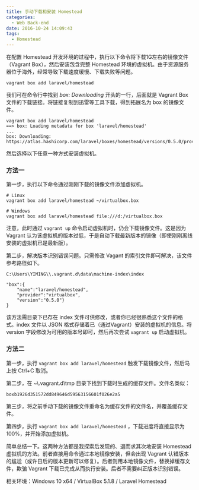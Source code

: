 ```yaml
---
title: 手动下载和安装 Homestead
categories:
  - Web Back-end
date: 2016-10-24 14:09:43
tags:
  - Homestead
---
```


在配置 Homestead 开发环境的过程中，执行以下命令将下载1G左右的镜像文件（Vagrant Box），然后安装包含完整 Homestead 环境的虚拟机。由于资源服务器位于海外，经常导致下载速度缓慢、下载失败等问题。

<!-- more -->

```
vagrant box add laravel/homestead
```

我们可在命令行中找到 _box: Downloading_ 开头的一行，后面就是 Vagrant Box 文件的下载链接。将链接复制到迅雷等工具下载，得到拓展名为 box 的镜像文件。

```
vagrant box add laravel/homestead
==> box: Loading metadata for box 'laravel/homestead'
...
box: Downloading:  https://atlas.hashicorp.com/laravel/boxes/homestead/versions/0.5.0/providers/virtualbox.box
```

然后选择以下任意一种方式安装虚拟机。


### 方法一

第一步，执行以下命令通过刚刚下载的镜像文件添加虚拟机。

```
# Linux
vagrant box add laravel/homestead ~/virtualbox.box

# Windows
vagrant box add laravel/homestead file:///d:/virtualbox.box
```

注意，此时通过 `vagrant up` 命令启动虚拟机时，仍会下载镜像文件。这是因为 Vagrant 认为该虚拟机的版本过低，于是自动下载最新版本的镜像（即使刚刚离线安装的虚拟机已是最新版）。

第二步，解决版本识别错误问题。只需修改 Vagant 的索引文件即可解决，该文件参考路径如下。

```
C:\Users\YIMING\\.vagrant.d\data\machine-index\index
```

```
"box":{
	"name":"laravel/homestead",
	"provider":"virtualbox",
	"version":"0.5.0"}
}
```

该方法需目录下已存在 index 文件可供修改，或者你已经很熟悉这个文件的格式。index 文件以 JSON 格式存储着已（通过Vagrant）安装的虚拟机的信息。将 version 字段修改为可用的版本号即可，然后再次尝试 `vagrant up` 启动虚拟机。

### 方法二

第一步，执行 `vagrant box add laravel/homestead` 触发下载镜像文件，然后马上按 Ctrl+C 取消。

第二步，在 ~\\.vagrant.d\tmp 目录下找到下载时生成的缓存文件。文件名类似：

```
boxb1926d351572dd849646d59563156601f026e2a5
```

第三步，将之前手动下载的镜像文件重命名为缓存文件的文件名，并覆盖缓存文件。

第四步，执行 `vagrant box add laravel/homestead` ，下载进度将直接显示为100%，并开始添加虚拟机。

简单总结一下。这两种方法都是我探索后发现的、退而求其次地安装 Homestead 虚拟机的方法。前者直接用命令通过本地镜像安装，但会出现 Vagrant 认错版本的尴尬（或许日后的版本更新可以修复）。后者则用本地镜像文件，替换掉缓存文件，欺骗 Vagrant 下载已完成从而执行安装。后者不需要纠正版本识别错误。

相关环境：Windows 10 x64 / VirtualBox 5.1.8 / Laravel Homestead